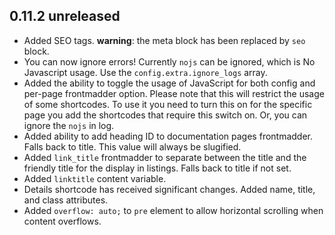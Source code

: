 ## 0.11.2 unreleased
- Added SEO tags. **warning**: the meta block has been replaced by `seo` block.
- You can now ignore errors! Currently `nojs` can be ignored, which is No Javascript usage. Use the `config.extra.ignore_logs` array.
- Added the ability to toggle the usage of JavaScript for both config and per-page frontmadder option. Please note that this will restrict the usage of some shortcodes. To use it you need to turn this on for the specific page you add the shortcodes that require this switch on. Or, you can ignore the `nojs` in log.
- Added ability to add heading ID to documentation pages frontmadder. Falls back to title. This value will always be slugified.
- Added `link_title` frontmadder to separate between the title and the friendly title for the display in listings. Falls back to title if not set.
- Added `linktitle` content variable.
- Details shortcode has received significant changes. Added name, title, and class attributes.
- Added `overflow: auto;` to `pre` element to allow horizontal scrolling when content overflows.